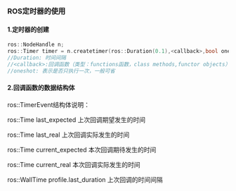 ### ROS定时器的使用

#### 1.定时器的创建

```c
ros::NodeHandle n;
ros::Timer timer = n.createtimer(ros::Duration(0.1),<callback>,bool oneshot = false);
//Duration: 时间间隔
//<callback>:回调函数（类型：functions函数，class methods,functor objects）
//oneshot: 表示是否只执行一次，一般可省
```

#### 2.回调函数的数据结构体

ros::TimerEvent结构体说明：

ros::Time last_expected 上次回调期望发生的时间

ros::Time last_real 上次回调实际发生的时间

ros::Time current_expected 本次回调期待发生的时间

ros::Time current_real 本次回调实际发生的时间

ros::WallTime profile.last_duration 上次回调的时间间隔